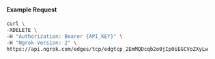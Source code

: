
#### Example Request

```bash 
curl \
-XDELETE \
-H "Authorization: Bearer {API_KEY}" \
-H "Ngrok-Version: 2" \
https://api.ngrok.com/edges/tcp/edgtcp_2EmMQDcqb2o0jIp0iEGCVoZXyLw

